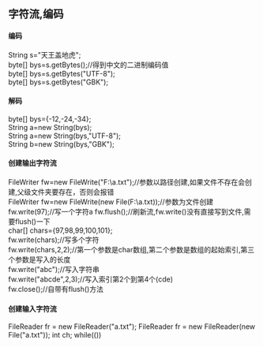 ## 字符流,编码

#### 编码
String s="天王盖地虎";  
byte[] bys=s.getBytes();//得到中文的二进制编码值    
byte[] bys=s.getBytes("UTF-8");  
byte[] bys=s.getBytes("GBK");  

#### 解码
byte[] bys={-12,-24,-34};    
String a=new String(bys);  
String a=new String(bys,"UTF-8");  
String b=new String(bys,"GBK");  

#### 创建输出字符流
FileWriter fw=new FileWrite("F:\\a.txt");//参数以路径创建,如果文件不存在会创建,父级文件夹要存在，否则会报错  
FileWriter fw=new FileWrite(new File(F:\\a.txt));//参数为文件创建   
fw.write(97);//写一个字符a
fw.flush();//刷新流,fw.write()没有直接写到文件,需要flush()一下  
char[] chars={97,98,99,100,101};  
fw.write(chars);//写多个字符  
fw.write(chars,2,2);//第一个参数是char数组,第二个参数是数组的起始索引,第三个参数是写入的长度  
fw.write("abc");//写入字符串    
fw.write("abcde",2,3);//写入索引第2个到第4个(cde)     
fw.close();//自带有flush()方法

#### 创建输入字符流
FileReader fr = new FileReader("a.txt"); 
FileReader fr = new FileReader(new File("a.txt"));
int ch;
while(())
